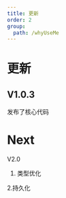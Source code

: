 ```yaml
---
title: 更新
order: 2
group:
  path: /whyUseMe
---
```


# 更新

## V1.0.3

发布了核心代码

# Next

V2.0

1. 类型优化

2.持久化
